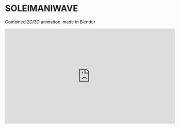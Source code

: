 # SOLEIMANIWAVE 
Combined 2D/3D animation, made in Blender 
<br/> 
<div class="video-container"><iframe width="560" height="315" src="https://www.youtube.com/embed/TyUufHjI2vY" frameborder="0" allow="accelerometer; autoplay; encrypted-media; gyroscope; picture-in-picture" allowfullscreen></iframe></div>
